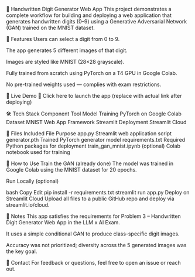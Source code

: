 🧠 Handwritten Digit Generator Web App
This project demonstrates a complete workflow for building and deploying a web application that generates handwritten digits (0–9) using a Generative Adversarial Network (GAN) trained on the MNIST dataset.

🎯 Features
Users can select a digit from 0 to 9.

The app generates 5 different images of that digit.

Images are styled like MNIST (28×28 grayscale).

Fully trained from scratch using PyTorch on a T4 GPU in Google Colab.

No pre-trained weights used — complies with exam restrictions.

🚀 Live Demo
🔗 Click here to launch the app
(replace with actual link after deploying)

🛠️ Tech Stack
Component	Tool
Model Training	PyTorch on Google Colab
Dataset	MNIST
Web App Framework	Streamlit
Deployment	Streamlit Cloud

📂 Files Included
File	Purpose
app.py	Streamlit web application script
generator.pth	Trained PyTorch generator model
requirements.txt	Required Python packages for deployment
train_gan_mnist.ipynb (optional)	Colab notebook used for training

🧪 How to Use
Train the GAN (already done)
The model was trained in Google Colab using the MNIST dataset for 20 epochs.

Run Locally (optional)

bash
Copy
Edit
pip install -r requirements.txt
streamlit run app.py
Deploy on Streamlit Cloud
Upload all files to a public GitHub repo and deploy via streamlit.io/cloud.

📌 Notes
This app satisfies the requirements for Problem 3 – Handwritten Digit Generator Web App in the LLM x AI Exam.

It uses a simple conditional GAN to produce class-specific digit images.

Accuracy was not prioritized; diversity across the 5 generated images was the key goal.

📧 Contact
For feedback or questions, feel free to open an issue or reach out.
